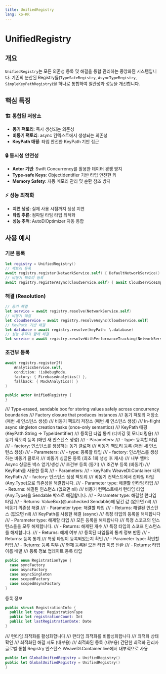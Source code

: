 ```yaml
---
title: UnifiedRegistry
lang: ko-KR
---
```


# UnifiedRegistry

## 개요
`UnifiedRegistry`는 모든 의존성 등록 및 해결을 통합 관리하는 중앙화된 시스템입니다.
기존의 분산된 Registry들(`TypeSafeRegistry`, `AsyncTypeRegistry`, `SimpleKeyPathRegistry`)을
하나로 통합하여 일관성과 성능을 개선합니다.
## 핵심 특징
### 🏗️ 통합된 저장소
- **동기 팩토리**: 즉시 생성되는 의존성
- **비동기 팩토리**: async 컨텍스트에서 생성되는 의존성
- **KeyPath 매핑**: 타입 안전한 KeyPath 기반 접근
### 🔒 동시성 안전성
- **Actor 기반**: Swift Concurrency를 활용한 데이터 경쟁 방지
- **Type-safe Keys**: ObjectIdentifier 기반 타입 안전한 키
- **Memory Safety**: 자동 메모리 관리 및 순환 참조 방지
### ⚡ 성능 최적화
- **지연 생성**: 실제 사용 시점까지 생성 지연
- **타입 추론**: 컴파일 타임 타입 최적화
- **성능 추적**: AutoDIOptimizer 자동 통합
## 사용 예시
### 기본 등록
```swift
let registry = UnifiedRegistry()
// 팩토리 등록
await registry.register(NetworkService.self) { DefaultNetworkService() }
// 비동기 팩토리 등록
await registry.registerAsync(CloudService.self) { await CloudServiceImpl() }
```
### 해결 (Resolution)
```swift
// 동기 해결
let service = await registry.resolve(NetworkService.self)
// 비동기 해결
let cloudService = await registry.resolveAsync(CloudService.self)
// KeyPath 기반 해결
let database = await registry.resolve(keyPath: \.database)
// 성능 추적과 함께 해결
let service = await registry.resolveWithPerformanceTracking(NetworkService.self)
```
### 조건부 등록
```swift
await registry.registerIf(
    AnalyticsService.self,
    condition: !isDebugMode,
    factory: { FirebaseAnalytics() },
    fallback: { MockAnalytics() }
)
```

```swift
public actor UnifiedRegistry {
}
```

  /// Type-erased, sendable box for storing values safely across concurrency boundaries
  /// Factory closure that produces instances
  /// 동기 팩토리 저장소 (매번 새 인스턴스 생성)
  /// 비동기 팩토리 저장소 (매번 새 인스턴스 생성)
  /// In-flight async singleton creation tasks (once-only semantics)
  /// KeyPath 매핑 (KeyPath String -> TypeIdentifier)
  /// 등록된 타입 통계 (디버깅 및 모니터링용)
  /// 동기 팩토리 등록 (매번 새 인스턴스 생성)
  /// - Parameters:
  ///   - type: 등록할 타입
  ///   - factory: 인스턴스를 생성하는 동기 클로저
  /// 비동기 팩토리 등록 (매번 새 인스턴스 생성)
  /// - Parameters:
  ///   - type: 등록할 타입
  ///   - factory: 인스턴스를 생성하는 비동기 클로저
  /// 비동기 싱글톤 등록 (최초 1회 생성 후 캐시)
  /// 내부 헬퍼: Async 싱글톤 박스 얻기/생성
  /// 조건부 등록 (동기)
  /// 조건부 등록 (비동기)
  /// KeyPath를 사용한 등록
  /// - Parameters:
  ///   - keyPath: WeaveDI.Container 내의 KeyPath
  ///   - factory: 인스턴스 생성 팩토리
  /// 비동기 컨텍스트에서 런타임 타입(Any.Type)으로 의존성을 해결합니다.
  /// - Parameter type: 해결할 런타임 타입
  /// - Returns: 해결된 인스턴스 (없으면 nil)
  /// 비동기 컨텍스트에서 런타임 타입(Any.Type)을 Sendable 박스로 해결합니다.
  /// - Parameter type: 해결할 런타임 타입
  /// - Returns: ValueBox(@unchecked Sendable)에 담긴 값 (없으면 nil)
  /// 비동기 의존성 해결
  /// - Parameter type: 해결할 타입
  /// - Returns: 해결된 인스턴스 (없으면 nil)
  /// KeyPath를 사용한 해결 (async)
  /// 특정 타입의 등록을 해제합니다
  /// - Parameter type: 해제할 타입
  /// 모든 등록을 해제합니다
  /// 특정 스코프의 인스턴스들을 모두 해제합니다.
  /// - Returns: 해제된 개수
  /// 특정 타입의 스코프 인스턴스를 해제합니다.
  /// - Returns: 해제 여부
  /// 등록된 타입들의 통계 정보 반환
  /// - Returns: 등록 통계
  /// 특정 타입이 등록되었는지 확인
  /// - Parameter type: 확인할 타입
  /// - Returns: 등록 여부
  /// 현재 등록된 모든 타입 이름 반환
  /// - Returns: 타입 이름 배열
  /// 등록 정보 업데이트
등록 타입

```swift
public enum RegistrationType {
  case syncFactory
  case asyncFactory
  case asyncSingleton
  case scopedFactory
  case scopedAsyncFactory
}
```

등록 정보

```swift
public struct RegistrationInfo {
  public let type: RegistrationType
  public let registrationCount: Int
  public let lastRegistrationDate: Date
}
```

  /// 런타임 최적화를 활성화합니다
  /// 런타임 최적화를 비활성화합니다
  /// 최적화 상태 확인
  /// 최적화된 해결 시도 (내부용)
  /// 최적화된 등록 (내부용)
간단한 최적화 관리자
글로벌 통합 Registry 인스턴스
WeaveDI.Container.live에서 내부적으로 사용

```swift
public let GlobalUnifiedRegistry = UnifiedRegistry()
public let GlobalUnifiedRegistry = UnifiedRegistry()
}
```

